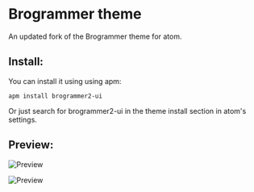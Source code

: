 # Brogrammer theme

An updated fork of the Brogrammer theme for atom.

## Install:

You can install it using using apm:
````
apm install brogrammer2-ui

````

Or just search for brogrammer2-ui in the theme install section in atom's settings.


## Preview:

![Preview](https://i.imgur.com/29kblBd.png)

![Preview](https://i.imgur.com/1oS3IMq.png)
